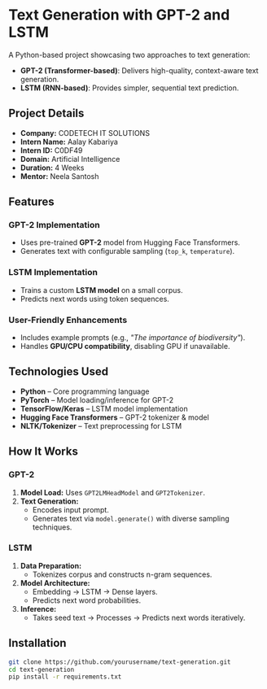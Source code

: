 # Text Generation with GPT-2 and LSTM  
A Python-based project showcasing two approaches to text generation:  

- **GPT-2 (Transformer-based)**: Delivers high-quality, context-aware text generation.  
- **LSTM (RNN-based)**: Provides simpler, sequential text prediction.  

## Project Details  
- **Company:** CODETECH IT SOLUTIONS  
- **Intern Name:** Aalay Kabariya 
- **Intern ID:** C0DF49  
- **Domain:** Artificial Intelligence  
- **Duration:** 4 Weeks  
- **Mentor:** Neela Santosh  

## Features  
### GPT-2 Implementation  
- Uses pre-trained **GPT-2** model from Hugging Face Transformers.  
- Generates text with configurable sampling (`top_k`, `temperature`).  

### LSTM Implementation  
- Trains a custom **LSTM model** on a small corpus.  
- Predicts next words using token sequences.  

### User-Friendly Enhancements  
- Includes example prompts (e.g., _"The importance of biodiversity"_).  
- Handles **GPU/CPU compatibility**, disabling GPU if unavailable.  

## Technologies Used  
- **Python** – Core programming language  
- **PyTorch** – Model loading/inference for GPT-2  
- **TensorFlow/Keras** – LSTM model implementation  
- **Hugging Face Transformers** – GPT-2 tokenizer & model  
- **NLTK/Tokenizer** – Text preprocessing for LSTM  

## How It Works  
### GPT-2  
1. **Model Load:** Uses `GPT2LMHeadModel` and `GPT2Tokenizer`.  
2. **Text Generation:**  
   - Encodes input prompt.  
   - Generates text via `model.generate()` with diverse sampling techniques.  

### LSTM  
1. **Data Preparation:**  
   - Tokenizes corpus and constructs n-gram sequences.  
2. **Model Architecture:**  
   - Embedding → LSTM → Dense layers.  
   - Predicts next word probabilities.  
3. **Inference:**  
   - Takes seed text → Processes → Predicts next words iteratively.  

## Installation  
```bash
git clone https://github.com/yourusername/text-generation.git
cd text-generation
pip install -r requirements.txt
